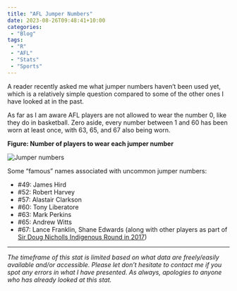 ```yaml
---
title: "AFL Jumper Numbers"
date: 2023-08-26T09:48:41+10:00
categories:
 - "Blog"
tags:
 - "R"
 - "AFL" 
 - "Stats"
 - "Sports"
---
```


<!--more-->

A reader recently asked me what jumper numbers haven’t been used yet, which is a relatively simple question compared to some of the other ones I have looked at in the past.

As far as I am aware AFL players are not allowed to wear the number 0, like they do in basketball. Zero aside, every number between 1 and 60 has been worn at least once, with 63, 65, and 67 also being worn. 

**Figure: Number of players to wear each jumper number**

![Jumper numbers](/files/content/posts/afl-jumper-numbers/jumper-number-freq.png)

Some “famous” names associated with uncommon jumper numbers:
- #49: James Hird
- #52: Robert Harvey
- #57: Alastair Clarkson
- #60: Tony Liberatore
- #63: Mark Perkins
- #65: Andrew Witts
- #67: Lance Franklin, Shane Edwards (along with other players as part of [Sir Doug Nicholls Indigenous Round in 2017](https://www.afl.com.au/news/90302/players-number-tribute-to-indigenous-breakthrough#:~:text=laws%20for%20them.-,No.,Dreamtime%20at%20the%20'G%20match.))

--- 

*The timeframe of this stat is limited based on what data are freely/easily available and/or accessible. Please let don’t hesitate to contact me if you spot any errors in what I have presented. As always, apologies to anyone who has already looked at this stat.*
